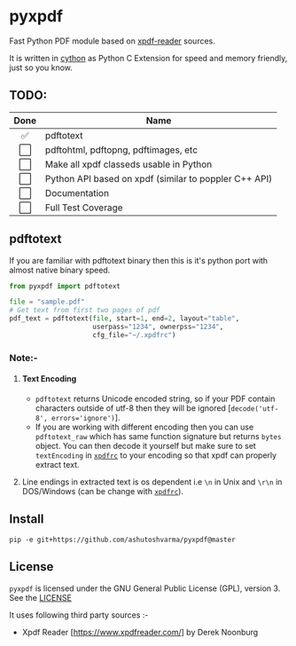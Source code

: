 # pyxpdf
Fast Python PDF module based on [xpdf-reader](https://www.xpdfreader.com/) sources.

It is written in [cython](https://cython.org/) as Python C Extension for speed and memory friendly, just so you know.

## TODO:

Done | Name
:---:| ---
✅| pdftotext
⬜️| pdftohtml, pdftopng, pdftimages, etc
⬜️| Make all xpdf classeds usable in Python 
⬜️| Python API based on xpdf (similar to poppler C++ API) 
⬜️| Documentation
⬜️| Full Test Coverage


## pdftotext
If you are familiar with pdftotext binary then this is it's python port with almost native binary speed.

```python
from pyxpdf import pdftotext

file = "sample.pdf"
# Get text from first two pages of pdf
pdf_text = pdftotext(file, start=1, end=2, layout="table",
                     userpass="1234", ownerpss="1234", 
                     cfg_file="~/.xpdfrc")
```

### Note:-
1. #### Text Encoding
    + `pdftotext` returns Unicode encoded string, so if your PDF contain characters outside of utf-8 then they will be ignored [`decode('utf-8', errors='ignore')`].
    + If you are working with different encoding then you can use `pdftotext_raw` which has same function signature but returns `bytes` object. You can then decode it yourself but make sure to set `textEncoding` in [`xpdfrc`](https://github.com/ashutoshvarma/libxpdf/blob/master/xpdf-4.02/doc/xpdfrc.cat) to your encoding so that xpdf can properly extract text.

2. Line endings in extracted text is os dependent i.e `\n` in Unix and `\r\n` in DOS/Windows (can be change with [`xpdfrc`](https://github.com/ashutoshvarma/libxpdf/blob/master/xpdf-4.02/doc/xpdfrc.cat)).


## Install
```
pip -e git+https://github.com/ashutoshvarma/pyxpdf@master
``` 

## License
`pyxpdf` is licensed under the GNU General Public License (GPL), version 3. See the [LICENSE](https://github.com/ashutoshvarma/pyxpdf/blob/master/LICENSE)

It uses following third party sources :-
- Xpdf Reader [https://www.xpdfreader.com/] by Derek Noonburg
 



